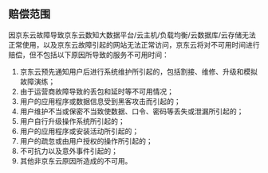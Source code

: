 ## 赔偿范围
因京东云故障导致京东云数知大数据平台/云主机/负载均衡/云数据库/云存储无法正常使用，以及京东云故障引起的网站无法正常访问，京东云将对不可用时间进行赔偿，但不包括以下原因所导致的服务不可用时间：
<br />
1. 京东云预先通知用户后进行系统维护所引起的，包括割接、维修、升级和模拟故障演练；
2. 由于运营商故障导致的丢包和延时等不可用情况；
3. 用户的应用程序或数据信息受到黑客攻击而引起的；
4. 用户维护不当或保密不当致使数据、口令、密码等丢失或泄漏所引起的；
5. 用户自行升级操作系统所引起的；
6. 用户的应用程序或安装活动所引起的；
7. 用户的疏忽或由用户授权的操作所引起的；
8. 不可抗力以及意外事件引起的；
9. 其他非京东云原因所造成的不可用。
